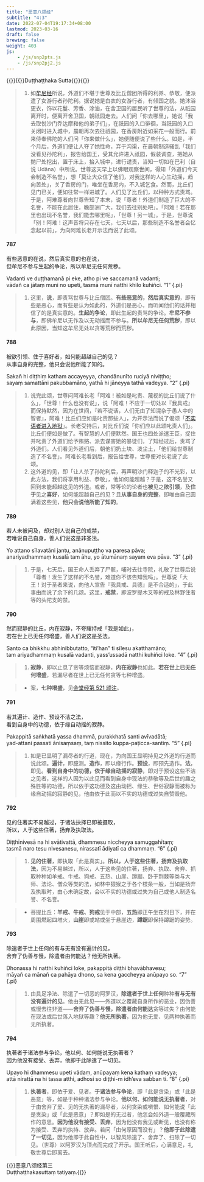 ```yaml
---
title: "恶意八颂经"
subtitle: "4:3"
date: 2022-07-04T19:17:34+08:00
lastmod: 2023-03-16
draft: false
brewing: false
weight: 403
js:
    - /js/snp2pts.js
    - /js/snp2pj2.js
---
```



{{<subtitle>}}{{<suttalink src="snp4.3">}}Duṭṭhaṭṭhaka Sutta{{</suttalink>}}{{</subtitle>}}

> 1. 如[牟尼经](../112/#216)所说，外道们不堪于世尊及比丘僧团所得的利养、恭敬，便派遣了女游行者孙陀利。据说她是白衣的女游行者，有倾国之貌。她沐浴更衣，饰以花鬘、芳香、涂油，在舍卫国的居民听了世尊的法，从祇园离开时，便离开舍卫国，朝祇园走去。人们问「你去哪里」，她说「我去取悦沙门乔达摩和他的弟子们」，在祇园的入口徘徊，当祇园的入口关闭时进入城中，晨朝再次去往祇园，在香房附近如采花一般而行。前来侍奉佛陀的人们问「你来做什么」，她便随便说了些什么。如是，半个月后，外道们便让人夺了她性命，弃于沟渠，在晨朝制造骚乱「我们没看见孙陀利」，报告给国王，受其允许进入祇园，假装调查，把她从抛尸处挖出，置于床上，抬入城中，进行谴责，当知一切如在巴利（自说 Udāna）中所说。世尊这天早上以佛眼观察世间，得知「外道们今天会制造不名誉」，想「莫让大众信了他们，对我这样的人心生动摇，趋向苦处」，关了香房的门，唯坐在香房内，不入城乞食。然而，比丘们见门已关，便如往常一样进城了。人们见了比丘们，以种种方式责骂。于是，阿难尊者向世尊告知了本末，说「尊者！外道们制造了巨大的不名誉，不能在此居住，瞻部洲广大，我们去往别处吧」。「阿难！若在那里也出现不名誉，我们能去哪里呢」，「世尊！另一城」。于是，世尊说「别！阿难！这声音将只存在七天，七天以后，那些制造不名誉者会忆念起以前」，为向阿难长老开示法而说了此颂。

#### 787

有些恶意的在说，然后真实意的也在说，  
但牟尼不参与生起的争论，所以牟尼无任何荒秽。

Vadanti ve duṭṭhamanā pi eke, atho pi ve saccamanā vadanti;  
vādañ ca jātaṃ muni no upeti, tasmā munī natthi khilo kuhiñci. <q>1</q>
{.pi}

> 1. 这里，**说**，即责骂世尊与比丘僧团。**有些恶意的，然后真实意的**，即有些是恶心，而有些是认为如此的，外道们是恶心，而听闻他们的话并相信了的是真实意的。**生起的争论**，即此生起的责骂的争论。**牟尼不参与**，即佛牟尼以无作及以无动摇而不参与。**所以牟尼无任何荒秽**，即以此原因，当知这牟尼无处以贪等荒秽而荒秽。

#### 788

被欲引领、住于喜好者，如何能超越自己的见？  
从事自身的完整，他只会说他所能了知的。

Sakañ hi diṭṭhiṃ katham accayeyya, chandānunīto ruciyā niviṭṭho;  
sayaṃ samattāni pakubbamāno, yathā hi jāneyya tathā vadeyya. <q>2</q>
{.pi}

> 1. 说完此颂，世尊问阿难长老「阿难！被如是叱责、蔑视的比丘们说了什么」，「世尊！什么也没有说」，说「阿难！不应于一切处以『我具戒』而保持默然，因为在世间，『若不说话，人们无由了知混杂于愚人中的智者』，阿难！比丘们应如是叱责那些人」，为开示法而说了偈颂「[不实语者进入地狱](../310/#667)」。长老受持后，对比丘们说「你们应以此颂叱责人们」。比丘们便如是做了。有智慧的人们便默然。国王也四处派遣王臣，捉住并叱责了外道们给予贿赂、派去谋害她的暴徒们，了知经过后，责骂了外道们。人们看见外道们后，朝他们扔土块、泼尘土，「他们给世尊制造了不名誉」。阿难长老看到后，报告给世尊，世尊便对长老说了此颂。
> 1. 这外道的见，即「让人杀了孙陀利后，再声明沙门释迦子的不光彩，以此方法，我们将享用利益、恭敬」，他如何能超越？于是，这不名誉又回到未能超越这见的外道。或者，常等论的论者也**被**见之**欲引领**，及**住于**见之**喜好**，如何能超越自己的见？且**从事自身的完整**，即唯由自己圆满着这些见，**他只会说他所能了知的**。

#### 789

若人未被问及，却对别人说自己的戒禁，  
若唯说自己自身，善人们说这是非圣法。

Yo attano sīlavatāni jantu, anānupuṭṭho va paresa pāva;  
anariyadhammaṃ kusalā tam āhu, yo ātumānaṃ sayam eva pāva. <q>3</q>
{.pi}

> 1. 于是，七天后，国王命人丢弃了尸骸，哺时去往寺院，礼敬了世尊后说「尊者！发生了这样的不名誉，难道你不该告知我吗」。世尊说「大王！对于圣者来说，向他人宣告『我具戒、具德』是不合适的」，于此事由而说了余下的几颂。这里，**戒禁**，即波罗提木叉等的戒及林野住者等的头陀支的禁。

#### 790

然而寂静的比丘，内在寂静，不夸耀持戒「我是如此」，  
若在世上已无任何增盛，善人们说这是圣法。

Santo ca bhikkhu abhinibbutatto, “iti’han” ti sīlesu akatthamāno;  
tam ariyadhammaṃ kusalā vadanti, yass’ussadā natthi kuhiñci loke. <q>4</q>
{.pi}

> 1. **寂静**，即以止息了贪等烦恼而寂静，**内在寂静**也如此。**若在世上已无任何增盛**，若漏尽者在世上已无任何贪等七种增盛。

> - 案，**七种增盛**，见[会堂经第 521 颂注](../306/#521)。

#### 791

若其遍计、造作、预设不洁之法，  
看到自身中的功德，依于缘自动摇的寂静。

Pakappitā saṅkhatā yassa dhammā, purakkhatā santi avīvadātā;  
yad-attani passati ānisaṃsaṃ, taṃ nissito kuppa-paṭicca-santiṃ. <q>5</q>
{.pi}

> 1. 如是已显明了漏尽者的行道，现在，为向国王显明持见之外道的行道而说此颂。**遍计**，即臆测。**造作**，即以缘行作。**预设**，即预先造作。**法**，即见。**看到自身中的功德，依于缘自动摇的寂静**，即对于预设这些不洁之见者，这样的人因为以此见而看到自身中现法的恭敬等及后世的趣之殊胜等的功德，所以依于这功德及这由动摇、缘生、世俗寂静而被称为缘自动摇的寂静的见，他由依于此而以不实的功德或过失自赞毁他。

#### 792

见的住著实不易越过，于诸法抉择已即被摄取，  
所以，人于这些住著，扬弃及执取法。

Diṭṭhīnivesā na hi svātivattā, dhammesu niccheyya samuggahītaṃ;  
tasmā naro tesu nivesanesu, nirassatī ādiyatī ca dhammaṃ. <q>6</q>
{.pi}

> 1. **见的住著**，即执取「此是真实」。**所以，人于这些住著，扬弃及执取法**，因为不易越过，所以，人于这些见的住著，扬弃、执取、舍弃、抓取种种如羊戒、牛戒、狗戒、五热、山崖、蹲踞、卧于荆棘等类与大师、法论、僧众等类的法，如林中猿猴之于各个枝条一般，当如是扬弃及执取时，由心未确定故，会以不实的功德或过失为自己或他人制造名誉、不名誉。

> - 菩提比丘：**羊戒、牛戒、狗戒**见于中部，**五热**即正午坐在烈日下，并在周围燃起四堆火，**山崖**即或站或坐于悬崖边，**蹲踞**即保持蹲踞的姿势。

#### 793

除遣者于世上任何的有与无有没有遍计的见，  
舍弃了伪善与慢，除遣者由何能达？他无所执著。

Dhonassa hi natthi kuhiñci loke, pakappitā diṭṭhi bhavābhavesu;  
māyañ ca mānañ ca pahāya dhono, sa kena gaccheyya anūpayo so. <q>7</q>
{.pi}

> 1. 由具足净法、除遣了一切恶的阿罗汉，**除遣者于世上任何**种种**有与无有没有遍计的见**。他由无此见——外道以之覆藏自身所作的恶业，因伪善或慢去往非道——**舍弃了伪善与慢，除遣者由何能达**贪等过失？由何能在现法或后世落入地狱等趣？**他无所执著**，因为他无爱、见两种执著而无所执著。

#### 794

执著者于诸法参与争论，他以何、如何能说无执著者？  
因为他没有接受、丢弃，他即于此除遣了一切见。

Upayo hi dhammesu upeti vādaṃ, anūpayaṃ kena kathaṃ vadeyya;  
attā nirattā na hi tassa atthi, adhosi so diṭṭhi-m idh’eva sabban ti. <q>8</q>
{.pi}

> 1. **执著者**，即依于爱、见者。**于诸法参与争论**，即「此是贪染」或「此是恶意」等，如是于种种诸法参与争论。**他以何、如何能说无执著者**，对于由舍弃了爱、见的无执著的漏尽者，以何贪染或嗔恨、如何能说「此是贪染」或「此是恶意」？即如是的无过者，他怎会如外道一般覆藏所作的意思。**因为他没有接受、丢弃**，因为他没有我见或断见，也没有称为接受、丢弃的执持、放弃。若问「由何原因而没有」？**他即于此除遣了一切见**，因为他即于此自性中，以智风除遣了、舍弃了、扫除了一切见。（世尊）以阿罗汉为顶点而完成了开示。国王听后，心满意足，礼敬世尊后即离去。


{{<eof>}}恶意八颂经第三<br>Duṭṭhaṭṭhakasuttaṃ tatiyaṃ.{{</eof>}}